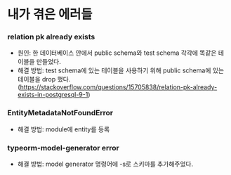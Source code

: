 # 내가 겪은 에러들
### relation pk already exists

- 원인: 한 데이터베이스 안에서 public schema와 test schema 각각에 똑같은 테이블을 만들었다.
- 해결 방법: test schema에 있는 테이블을 사용하기 위해 public schema에 있는 테이블을 drop 했다.
  (https://stackoverflow.com/questions/15705838/relation-pk-already-exists-in-postgresql-9-1)

### EntityMetadataNotFoundError

- 해결 방법: module에 entity를 등록

### typeorm-model-generator error

- 해결 방법: model generator 명령어에 -s로 스키마를 추가해주었다.